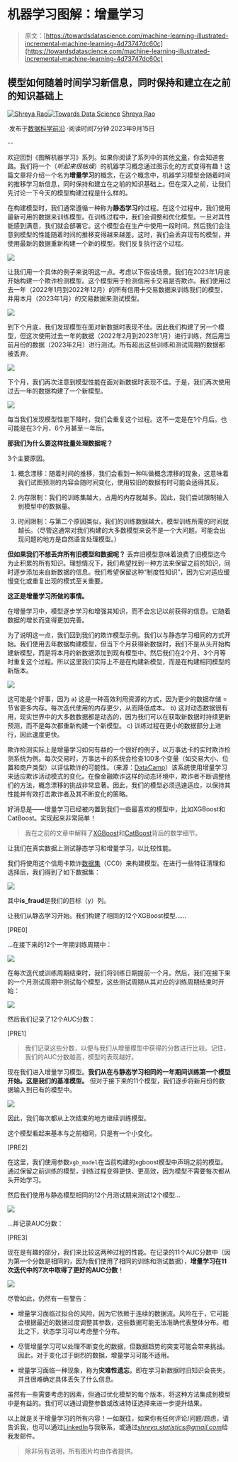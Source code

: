 # 机器学习图解：增量学习

> 原文：[https://towardsdatascience.com/machine-learning-illustrated-incremental-machine-learning-4d73747dc60c](https://towardsdatascience.com/machine-learning-illustrated-incremental-machine-learning-4d73747dc60c)

## 模型如何随着时间学习新信息，同时保持和建立在之前的知识基础上

[](https://medium.com/@shreya.rao?source=post_page-----4d73747dc60c--------------------------------)[![Shreya Rao](../Images/03f13be6f5f67783d32f0798f09a4f86.png)](https://medium.com/@shreya.rao?source=post_page-----4d73747dc60c--------------------------------)[](https://towardsdatascience.com/?source=post_page-----4d73747dc60c--------------------------------)[![Towards Data Science](../Images/a6ff2676ffcc0c7aad8aaf1d79379785.png)](https://towardsdatascience.com/?source=post_page-----4d73747dc60c--------------------------------) [Shreya Rao](https://medium.com/@shreya.rao?source=post_page-----4d73747dc60c--------------------------------)

·发布于[数据科学前沿](https://towardsdatascience.com/?source=post_page-----4d73747dc60c--------------------------------) ·阅读时间7分钟·2023年9月15日

--

欢迎回到《图解机器学习》系列。如果你阅读了系列中的其他[文章](https://medium.com/@shreya.rao/list/machine-learning-illustrated-dfb4532491ff)，你会知道套路。我们将一个（*听起来很枯燥*）的机器学习概念通过图示化的方式变得有趣！这篇文章将介绍一个名为**增量学习**的概念，在这个概念中，机器学习模型会随着时间的推移学习新信息，同时保持和建立在之前的知识基础上。但在深入之前，让我们先讨论一下今天的模型构建过程是什么样的。

在构建模型时，我们通常遵循一种称为**静态学习**的过程。在这个过程中，我们使用最新可用的数据来训练模型。在训练过程中，我们会调整和优化模型。一旦对其性能感到满意，我们就会部署它。这个模型会在生产中使用一段时间。然后我们会注意到模型的性能随着时间的推移变得越来越差。这时，我们会丢弃现有的模型，并使用最新的数据重新构建一个新的模型。我们反复执行这个过程。

![](../Images/07e8722405e2926bf8c48eebe746363e.png)

让我们用一个具体的例子来说明这一点。考虑以下假设场景。我们在2023年1月底开始构建一个欺诈检测模型。这个模型用于检测信用卡交易是否欺诈。我们使用过去一年（2022年1月到2022年12月）的所有信用卡交易数据来训练我们的模型，并用本月（2023年1月）的交易数据来测试模型。

![](../Images/993cd22d306048f39a9c11930a51c17e.png)

到下个月底，我们发现模型在面对新数据时表现不佳。因此我们构建了另一个模型，但这次使用过去一年的数据（2022年2月到2023年1月）进行训练，然后用当前月份的数据（2023年2月）进行测试。所有超出这些训练和测试周期的数据都被丢弃。

![](../Images/5e6e414b3ffc200024eca1265fc138ef.png)

下个月，我们再次注意到模型性能在面对新数据时表现不佳。于是，我们再次使用过去一年的数据构建了一个新模型。

![](../Images/198acd7c211542e6d589e5b9792b883c.png)

每当我们发现模型性能下降时，我们会重复这个过程。这不一定是在1个月后。也可能是在3个月、6个月甚至一年后。

**那我们为什么要这样批量处理数据呢？**

3个主要原因。

1.  概念漂移：随着时间的推移，我们会看到一种叫做概念漂移的现象，这意味着我们试图预测的内容会随时间变化，使用较旧的数据有时可能会适得其反。

1.  内存限制：我们的训练集越大，占用的内存就越多。因此，我们尝试限制输入到模型中的数据量。

1.  时间限制：与第二个原因类似，我们的训练数据越大，模型训练所需的时间就越长。（尽管这通常对我们构建的大多数模型来说不是一个大问题。可能会出现问题的地方是自然语言处理模型。）

**但如果我们不想丢弃所有旧模型和数据呢？** 丢弃旧模型意味着浪费了旧模型迄今为止积累的所有知识。理想情况下，我们希望找到一种方法来保留之前的知识，同时逐步添加来自新数据的信息。我们希望保留这种“制度性知识”，因为它对适应缓慢变化或重复出现的模式至关重要。

**这正是增量学习所做的事情。**

在增量学习中，模型逐步学习和增强其知识，而不会忘记以前获得的信息。它随着数据的增长而变得更加完善。

为了说明这一点，我们回到我们的欺诈模型示例。我们以与静态学习相同的方式开始。我们使用去年数据构建模型，但当下个月获得新数据时，我们不是从头开始构建新模型，而是将本月的新数据添加到现有模型中。然后我们在2个月、3个月等时重复这个过程。所以这里我们实际上不是在构建新模型，而是在构建相同模型的新版本。

![](../Images/15e361925e082f4e2240e842431111e9.png)

这可能是个好事，因为 a) 这是一种高效利用资源的方式，因为更少的数据存储 = 节省更多内存。每次迭代使用的内存更少，从而降低成本。 b) 这对动态数据很有用，现实世界中的大多数数据都是动态的，因为我们可以在获取新数据时持续更新预测，而不是每次都重新构建一个新模型。 c) 训练过程在更小的数据部分上进行，因此速度更快。

欺诈检测实际上是增量学习如何有益的一个很好的例子，以万事达卡的实时欺诈检测系统为例。每次交易时，万事达卡的系统会检查100多个变量（如交易大小、位置和商户类型）以评估欺诈的可能性。（来源：[DataCamp](https://www.datacamp.com/blog/what-is-incremental-learning)）该系统使用增量学习来适应欺诈活动模式的变化。在像金融欺诈这样的动态环境中，欺诈者不断调整他们的方法，概念漂移的挑战非常显著。因此，我们的模型必须迅速适应，以保持其性能并有效打击欺诈者及其不断变化的策略。

好消息是——增量学习已经被内置到我们一些最喜欢的模型中，比如XGBoost和CatBoost。实现起来非常简单！

> 我在之前的文章中解释了[XGBoost](/xgboost-regression-explain-it-to-me-like-im-10-2cf324b0bbdb)和[CatBoost](/catboost-regression-break-it-down-for-me-16ed8c6c1eca)背后的数学细节。

让我们在真实数据上测试静态学习和增量学习，以比较性能。

我们将使用这个信用卡欺诈[数据集](https://www.kaggle.com/datasets/kartik2112/fraud-detection?select=fraudTrain.csv)（CC0）来构建模型。在进行一些特征清理和选择后，我们得到了如下数据集：

![](../Images/5ac4e5692ae31cf11cc5c656517d84a6.png)

其中**is_fraud**是我们的目标（y）列。

让我们从静态学习开始。我们构建了相同的12个XGBoost模型……

[PRE0]

…在接下来的12个一年期训练周期中：

![](../Images/0d1644fb3704136114a2801e5f698206.png)

在每次迭代或训练周期结束时，我们将训练日期提前一个月。然后，我们在接下来的一个月测试周期中测试每个模型，这些测试周期从其对应的训练周期结束时开始：

![](../Images/7ab05fb115abfbdbcd6971b03f36d127.png)

然后我们记录了12个AUC分数：

[PRE1]

> 我们记录这些分数，以便与我们从增量模型中获得的分数进行比较。记住，我们的AUC分数越高，模型的表现越好。

现在我们进入增量学习模型。**我们从在与静态学习相同的一年期间训练第一个模型开始。这是我们的基准模型。** 但对于接下来的11个模型，我们逐步将新月份的数据输入到已有的模型中。

![](../Images/78080de785cd2b992f8e2c994a8311c5.png)

因此，我们每次都从上次结束的地方继续训练模型。

这个模型看起来基本与之前相同，只是有一个小变化。

[PRE2]

在这里，我们使用参数`xgb_model`在当前构建的xgboost模型中声明之前的模型。通过保留之前训练的模型，训练过程变得更快、更高效，因为模型不需要每次都从头开始学习。

然后我们使用与静态模型相同的12个月测试期来测试12个模型…

![](../Images/7ab05fb115abfbdbcd6971b03f36d127.png)

…并记录AUC分数：

[PRE3]

现在是有趣的部分，我们来比较这两种过程的性能。在记录的11个AUC分数中（因为第一个分数是相同的，因为我们使用了相同的训练和测试数据），**增量学习在11次迭代中的7次中取得了更好的AUC分数**！

![](../Images/d91c1cb0aac3f4ca94852593f5283e2e.png)

尽管如此，仍然有一些警告：

+   增量学习面临过拟合的风险，因为它依赖于连续的数据流。风险在于，它可能会根据最近的数据过度调整其参数，这些数据可能无法准确代表整体分布。相比之下，状态学习可以考虑整个分布。

+   尽管增量学习可以处理不断变化的数据，但数据趋势的突变可能会带来挑战。因此，对于变化过于剧烈的数据，增量学习可能不适用。

+   增量学习面临一种现象，称为**灾难性遗忘**，即在学习新数据时旧知识会丧失，并且很难确定具体丢失了什么信息。

虽然有一些需要考虑的因素，但通过优化模型的每个版本，将这种方法集成到模型中是有益的。我们可以通过调整参数或改进特征选择来进一步提升结果。

以上就是关于增量学习的所有内容！一如既往，如果你有任何评论/问题/顾虑，请告诉我，也可以通过[LinkedIn](https://www.linkedin.com/in/shreyarao24/)与我联系，或通过*shreya.statistics@gmail.com*给我发邮件。

> 除非另有说明，所有图片均由作者提供。
